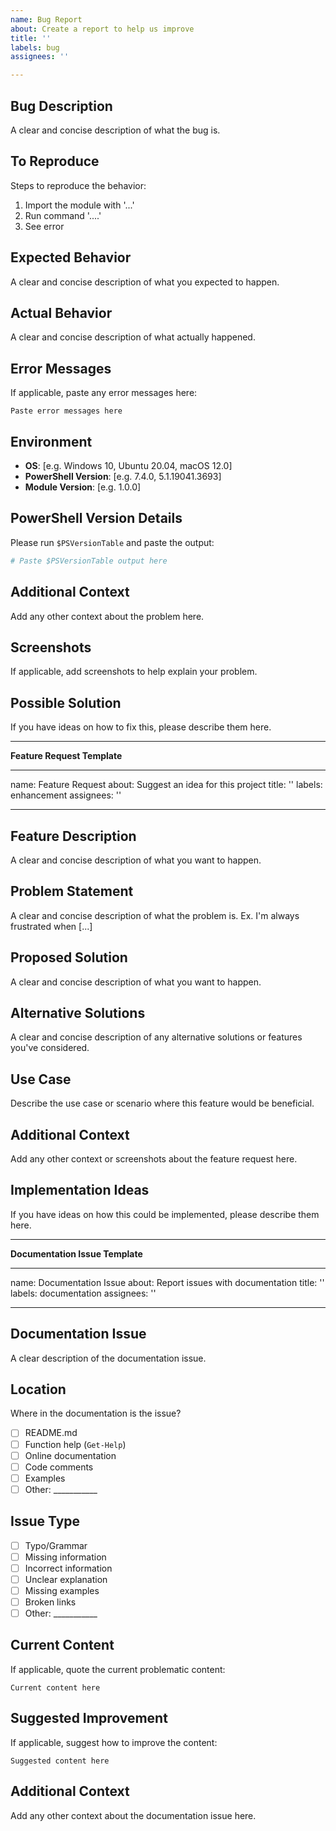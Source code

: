 ```yaml
---
name: Bug Report
about: Create a report to help us improve
title: ''
labels: bug
assignees: ''

---
```


## Bug Description
A clear and concise description of what the bug is.

## To Reproduce
Steps to reproduce the behavior:
1. Import the module with '...'
2. Run command '....'
3. See error

## Expected Behavior
A clear and concise description of what you expected to happen.

## Actual Behavior
A clear and concise description of what actually happened.

## Error Messages
If applicable, paste any error messages here:
```
Paste error messages here
```

## Environment
- **OS**: [e.g. Windows 10, Ubuntu 20.04, macOS 12.0]
- **PowerShell Version**: [e.g. 7.4.0, 5.1.19041.3693]
- **Module Version**: [e.g. 1.0.0]

## PowerShell Version Details
Please run `$PSVersionTable` and paste the output:
```powershell
# Paste $PSVersionTable output here
```

## Additional Context
Add any other context about the problem here.

## Screenshots
If applicable, add screenshots to help explain your problem.

## Possible Solution
If you have ideas on how to fix this, please describe them here.

---

**Feature Request Template**

---
name: Feature Request
about: Suggest an idea for this project
title: ''
labels: enhancement
assignees: ''

---

## Feature Description
A clear and concise description of what you want to happen.

## Problem Statement
A clear and concise description of what the problem is. Ex. I'm always frustrated when [...]

## Proposed Solution
A clear and concise description of what you want to happen.

## Alternative Solutions
A clear and concise description of any alternative solutions or features you've considered.

## Use Case
Describe the use case or scenario where this feature would be beneficial.

## Additional Context
Add any other context or screenshots about the feature request here.

## Implementation Ideas
If you have ideas on how this could be implemented, please describe them here.

---

**Documentation Issue Template**

---
name: Documentation Issue
about: Report issues with documentation
title: ''
labels: documentation
assignees: ''

---

## Documentation Issue
A clear description of the documentation issue.

## Location
Where in the documentation is the issue?
- [ ] README.md
- [ ] Function help (`Get-Help`)
- [ ] Online documentation
- [ ] Code comments
- [ ] Examples
- [ ] Other: ___________

## Issue Type
- [ ] Typo/Grammar
- [ ] Missing information
- [ ] Incorrect information
- [ ] Unclear explanation
- [ ] Missing examples
- [ ] Broken links
- [ ] Other: ___________

## Current Content
If applicable, quote the current problematic content:
```
Current content here
```

## Suggested Improvement
If applicable, suggest how to improve the content:
```
Suggested content here
```

## Additional Context
Add any other context about the documentation issue here.
